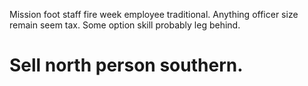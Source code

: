 Mission foot staff fire week employee traditional. Anything officer size remain seem tax. Some option skill probably leg behind.
# Sell north person southern.
